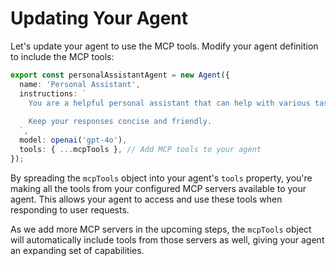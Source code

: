 # Updating Your Agent

Let's update your agent to use the MCP tools. Modify your agent definition to include the MCP tools:

```typescript
export const personalAssistantAgent = new Agent({
  name: 'Personal Assistant',
  instructions: `
    You are a helpful personal assistant that can help with various tasks.
    
    Keep your responses concise and friendly.
  `,
  model: openai('gpt-4o'),
  tools: { ...mcpTools }, // Add MCP tools to your agent
});
```

By spreading the `mcpTools` object into your agent's `tools` property, you're making all the tools from your configured MCP servers available to your agent. This allows your agent to access and use these tools when responding to user requests.

As we add more MCP servers in the upcoming steps, the `mcpTools` object will automatically include tools from those servers as well, giving your agent an expanding set of capabilities.

